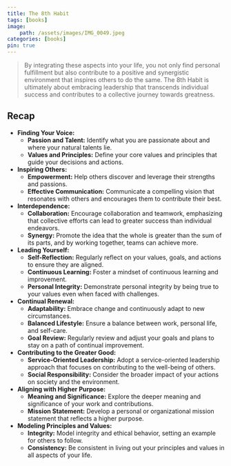 ```yaml
---
title: The 8th Habit
tags: [books]
image: 
    path: /assets/images/IMG_0049.jpeg
categories: [books]    
pin: true
---
```


> By integrating these aspects into your life, you not only find personal fulfillment but also contribute to a positive and synergistic environment that inspires others to do the same. The 8th Habit is ultimately about embracing leadership that transcends individual success and contributes to a collective journey towards greatness.

## Recap
* **Finding Your Voice:**
  * **Passion and Talent:** Identify what you are passionate about and where your natural talents lie.
  * **Values and Principles:** Define your core values and principles that guide your decisions and actions.
* **Inspiring Others:**
  * **Empowerment:** Help others discover and leverage their strengths and passions.
  * **Effective Communication:** Communicate a compelling vision that resonates with others and encourages them to contribute their best.
* **Interdependence:**
  * **Collaboration:** Encourage collaboration and teamwork, emphasizing that collective efforts can lead to greater success than individual endeavors.
  * **Synergy:** Promote the idea that the whole is greater than the sum of its parts, and by working together, teams can achieve more.
* **Leading Yourself:**
  * **Self-Reflection:** Regularly reflect on your values, goals, and actions to ensure they are aligned.
  * **Continuous Learning:** Foster a mindset of continuous learning and improvement.
  * **Personal Integrity:** Demonstrate personal integrity by being true to your values even when faced with challenges.
* **Continual Renewal:**
  * **Adaptability:** Embrace change and continuously adapt to new circumstances.
  * **Balanced Lifestyle:** Ensure a balance between work, personal life, and self-care.
  * **Goal Review:** Regularly review and adjust your goals and plans to stay on a path of continual improvement.
* **Contributing to the Greater Good:**
  * **Service-Oriented Leadership:** Adopt a service-oriented leadership approach that focuses on contributing to the well-being of others.
  * **Social Responsibility:** Consider the broader impact of your actions on society and the environment.
* **Aligning with Higher Purpose:**
  * **Meaning and Significance:** Explore the deeper meaning and significance of your work and contributions.
  * **Mission Statement:** Develop a personal or organizational mission statement that reflects a higher purpose.
* **Modeling Principles and Values:**
  * **Integrity:** Model integrity and ethical behavior, setting an example for others to follow.
  * **Consistency:** Be consistent in living out your principles and values in all aspects of your life.



